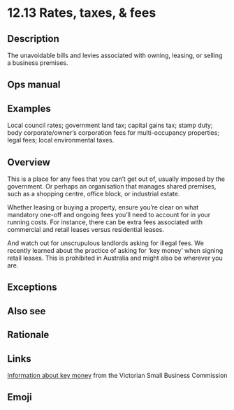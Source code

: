 # 12.13 Rates, taxes, & fees

## Description

The unavoidable bills and levies associated with owning, leasing, or selling a business premises.

## Ops manual

## Examples

Local council rates; government land tax; capital gains tax; stamp duty; body corporate/owner’s corporation fees for multi-occupancy properties; legal fees; local environmental taxes.

## Overview

This is a place for any fees that you can’t get out of, usually imposed by the government. Or perhaps an organisation that manages shared premises, such as a shopping centre, office block, or industrial estate.

Whether leasing or buying a property, ensure you’re clear on what mandatory one-off and ongoing fees you’ll need to account for in your running costs. For instance, there can be extra fees associated with commercial and retail leases versus residential leases.

And watch out for unscrupulous landlords asking for illegal fees. We recently learned about the practice of asking for ‘key money’ when signing retail leases. This is prohibited in Australia and might also be wherever you are.

## Exceptions

## Also see

## Rationale

## Links

[Information about key money](https://www.vsbc.vic.gov.au/your-rights-and-responsibilities/paying-key-money/) from the Victorian Small Business Commission

## Emoji
